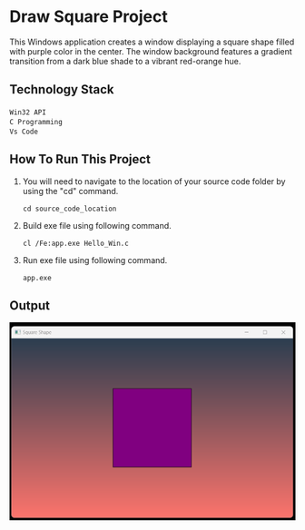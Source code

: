 # Draw Square Project

This Windows application creates a window displaying a square shape filled with purple color in the center. The window background features a gradient transition from a dark blue shade to a vibrant red-orange hue.

## Technology Stack

`Win32 API` <br>
`C Programming` <br>
`Vs Code`

## How To Run This Project

                                
1. You will need to navigate to the location of your source code folder by using the "cd" command.

     ```shell
   cd source_code_location

2. Build exe file using following command.

    ```shell
   cl /Fe:app.exe Hello_Win.c

3. Run exe file using following command.

    ```shell
   app.exe

## Output
<img src="./Output/Output.png" alt="HelloWin">





